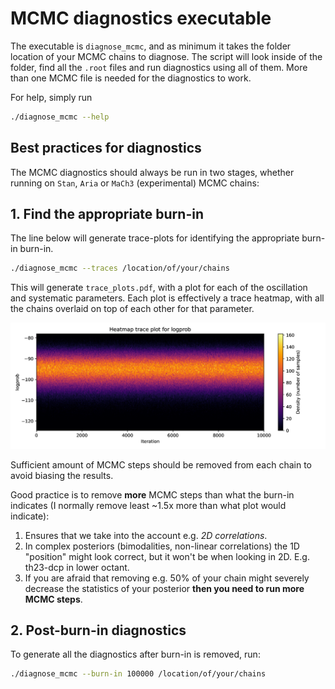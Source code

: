 # MCMC diagnostics executable 

The executable is `diagnose_mcmc`, and as minimum it takes the folder location of your MCMC chains to diagnose. The script will look inside of the folder, find all the `.root` files and run diagnostics using all of them. More than one MCMC file is needed for the diagnostics to work.

For help, simply run

```bash
./diagnose_mcmc --help
```

## Best practices for diagnostics

The MCMC diagnostics should always be run in two stages, whether running on `Stan`, `Aria` or `MaCh3` (experimental) MCMC chains:

## 1. Find the appropriate burn-in

The line below will generate trace-plots for identifying the appropriate burn-in burn-in.

```bash
./diagnose_mcmc --traces /location/of/your/chains
```

This will generate `trace_plots.pdf`, with a plot for each of the oscillation and systematic parameters. Each plot is effectively a trace heatmap, with all the chains overlaid on top of each other for that parameter.

![burnin](trace_plots-0.png)

Sufficient amount of MCMC steps should be removed from each chain to avoid biasing the results.

Good practice is to remove **more**  MCMC steps than what the burn-in indicates (I normally remove least ~1.5x more than what plot would indicate):
1. Ensures that we take into the account e.g. *2D correlations*.
2. In complex posteriors (bimodalities, non-linear correlations) the 1D "position" might look correct, but it won't be when looking in 2D. E.g. th23-dcp in lower octant.
3. If you are afraid that removing e.g. 50% of your chain might severely decrease the statistics of your posterior **then you need to run more MCMC steps**.

## 2. Post-burn-in diagnostics

To generate all the diagnostics after burn-in is removed, run:

```bash
./diagnose_mcmc --burn-in 100000 /location/of/your/chains
```